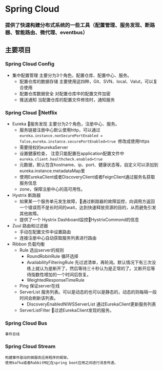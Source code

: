 # Spring Cloud
### 提供了快速构建分布式系统的一些工具（配置管理、服务发现、断路器、智能路由、微代理、eventbus）

## 主要项目
### Spring Cloud Config
- 集中配置管理 主要分为3个角色，配置仓库、配置中心、服务。
    - 配置仓库的数据存储 主要使用这四种，Git、SVN、local、Valut，可以复合使用
    - 配置仓库数据安全 对配置仓库中的配置文件加密
    - 推送通知 当配置仓库的配置文件修改时，通知服务
### Spring Cloud Netflix
- Eureka  服务发现 主要分为2个角色，注册中心、服务。
    - 服务链接注册中心默认使用http，可以通过```eureka.instance.nonSecurePortEnabled = false,eureka.instance.securePortEnabled=true ```修改成使用https
    - 需要授权的eurekaServer
    - 设置健康检查， 注意只能配置在application配置文件中```eureka.client.healthcheck.enabled=true```
    - 元数据，默认包含hostname、ip、port、健康状态等。自定义可以添加到eureka.instance.metadataMap里
    - 使用EurekaClient或者DiscoveryClient或者FeignClient通过服务名获取服务信息
    - zone，保障注册中心的高可用性。
- Hystrix 断路器
    - 如果某一个服务单元发生故障，通过断路器的故障监控，向调用方返回一个错误而不是长时间的wait，达到快速释放资源的目的，从而避免引发其他故障。
    - 提供了一个 Hystrix Dashboard监控HystrixCommond的信息
- Zuul 路由和过滤器
    - 手动在配置文件中设置路由
    - 连接注册中心自动获取服务列表进行路由
- Ribbon 负载均衡
    - Rule 选出server的规则
        - RoundRobinRule 循环选择
        - AvailabilityFilteringRule  先过滤清单，再轮询。默认情况下有三次没练上就认为是断开了，然后等待三十秒认为是正常的了。又断开后等待指数性增加的一个时间后恢复。
        - WeightedResponseTimeRule
    - Ping 保证server在线
    - ServerList 服务列表。可以是动态的也可以是静态的，动态的则每隔一段时间会刷新该列表。
        - DiscoveryEnabledNIWSServerList 通过EurekaClient更新服务列表
    - ServerListFilter 过滤EurekaClient发现的服务。
### Spring Cloud Bus
    事件总线
### Spring Cloud Stream
    构建事件驱动的微服务应用程序的框架。
    使用kafka或者RabbitMQ在spring boot应用之间进行消息传递。